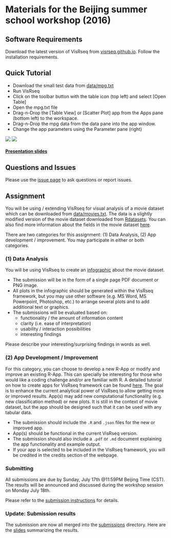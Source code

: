 # Materials for the Beijing summer school workshop (2016)


## Software Requirements
Download the latest version of VisRseq from [visrseq.github.io](http://visrseq.github.io). Follow the installation requirements.


## Quick Tutorial
  * Download the small test data from [data/mpg.txt](data/mpg.txt)
  * Run VisRseq
  * Click on the toolbar button with the table icon (top left) and select [Open Table]
  * Open the mpg.txt file
  * Drag-n-Drop the [Table View] or [Scatter Plot] app from the Apps pane (bottom left) to the workspace.
  * Drag-n-Drop the mpg data from the data pane into the app window.
  * Change the app parameters using the Parameter pane (right)

  
![](images/mpg_tableview.png)
![](images/mpg_scatterplot.png)

#### [Presentation slides](Slides/Beijing2016_VisRseq_Slides.pdf)

## Questions and Issues
Please use the [issue page](https://github.com/hyounesy/beijing2016/issues) to ask questions or report issues.

## Assignment
You will be using / extending VisRseq for visual analysis of a movie dataset which can be downloaded from [data/movies.txt](data/movies.txt). The data is a slightly modified version of the movie dataset downloaded from [Rdatasets](http://vincentarelbundock.github.io/Rdatasets/datasets.html). You can also find more information about the fields in the movie dataset [here](https://vincentarelbundock.github.io/Rdatasets/doc/ggplot2/movies.html).

There are two categories for this assignment: (1) Data Analysis, (2) App development / improvement. You may participate in either or both categories.

### (1) Data Analysis
You will be using VisRseq to create an [infographic](https://en.wikipedia.org/wiki/Infographic) about the movie dataset. 

  * The submission will be in the form of a single page PDF document or PNG image. 
  * All plots in the infographic should be generated within the VisRseq framework, but you may use other software (e.g. MS Word, MS Powerpoint, Photoshop, etc.) to arrange several plots and to add additional text or graphics.
  * The submissions will be evaluated based on:
    * functionality / the amount of information content
    * clarity (i.e. ease of interpretation)
    * usability / interaction possibilities
    * interesting findings
  
  Please describe your interesting/surprising findings in words as well.

### (2) App Development / Improvement
For this category, you can choose to develop a new R-App or modify and improve an existing R-App. This can specially be interesting for those who would like a coding challenge and/or are familiar with R.
A detailed tutorial on how to create apps for VisRseq framework can be found [here](https://github.com/hyounesy/bioc2016.visrseq).
The goal is to enhance the current analytical power of VisRseq to allow getting more or improved results. App(s) may add new computational functionality (e.g. new classification method) or new plots. It is still in the context of movie dataset, but the app should be designed such that it can be used with any tabular data.

  * The submission should include the ```.R``` and ```.json``` files for the new or improved app. 
  * App(s) should be functional in the current VisRseq version.
  * The submission should also include a ```.pdf``` or ```.md``` document explaining the app functionality and example output.
  * If your app is selected to be included in the VisRseq framework, you will be credited in the credits section of the webpage.



### Submitting
All submissions are due by Sunday, July 17th @11:59PM Beijing Time (CST). The results will be announced and discussed during the workshop session on Monday July 18th.

Please refer to the [submission instructions](submissions/README.md) for details.

### Update: Submission results
The submission are now all merged into the [submissions](submissions/) directory. Here are the [slides](Slides/Beijing2016_Results.pdf) summarizing the results.